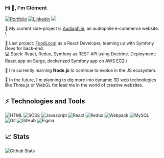 ### Hi :wave:, I'm Clément


[![Portfolio](https://img.shields.io/badge/-Portfolio-D1A143)](http://baradelclement.com)
[![Linkedin](https://img.shields.io/badge/LinkedIn-0077B5?style=flat-square&logo=linkedin&logoColor=white)](https://www.linkedin.com/in/clementbaradel/)
<a href="mailto:baradelclement@gmail.com"><img src="https://img.shields.io/badge/Mail-%23DD0031.svg?&logo=gmail&logoColor=white"/></a>

🔭 My current side-project is [Audiophile](http://foodlocal.surge.sh/), an audiophile e-commerce website. \

📌 Last project: [FoodLocal](https://github.com/Baradel-Clement/FoodLocal) as a React Developer, teaming up with Symfony Devs for back-end.\
💻 Stack: React, Redux, Symfony as REST API using Doctrine. Deployment: React app on Surge, dockerized Symfony app on AWS EC2.\

🌱 I’m currently learning **Node.js** to continue to evolue in the JS ecosystem.

🔮 In the future, I'm planning to dig more into dynamic 3D web technologies like Three.js or WebGL for lead me in the world of creative websites.

## ⚡ Technologies and Tools

![HTML](https://img.shields.io/badge/-HTML-A2235B?style=flat-square&logo=html5)
![SCSS](https://img.shields.io/badge/-SCSS-FBF6BD?style=flat-square&logo=sass)
![Javascript](https://img.shields.io/badge/-JavaScript-000000?style=flat-square&logo=javascript)
![React](https://img.shields.io/badge/-React-61DAFB?style=flat-square&logo=react&logoColor=black)
![Redux](https://img.shields.io/badge/-Redux-EE82EE?style=flat-square&logo=redux&logoColor=black)
![Webpack](https://img.shields.io/badge/-Webpack-A81334?style=flat-square&logo=webpack)
![MySQL](https://img.shields.io/badge/MySQL-5F8A9A?style=flat-square&logo=mysql&logoColor=white)
![Git](https://img.shields.io/badge/-Git-black?style=flat-square&logo=git)
![GitHub](https://img.shields.io/badge/-GitHub-181717?style=flat-square&logo=github)
![Figma](https://img.shields.io/badge/-Figma-F24E1E?style=flat-square&logo=figma&logoColor=white)

## 📈 Stats
![Github Stats](https://github-readme-stats.vercel.app/api?username=Baradel-Clement&show_icons=true&hide=contribs,issues)
